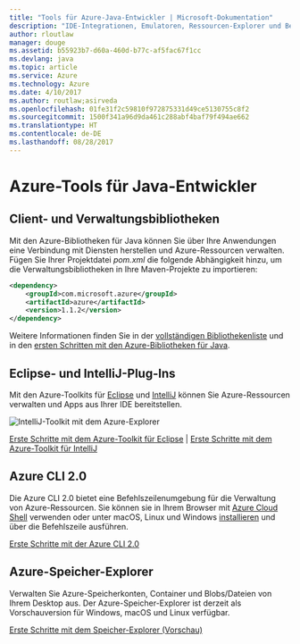 ```yaml
---
title: "Tools für Azure-Java-Entwickler | Microsoft-Dokumentation"
description: "IDE-Integrationen, Emulatoren, Ressourcen-Explorer und Befehlszeilenschnittstellen für Java-Entwickler, die in Azure arbeiten."
author: rloutlaw
manager: douge
ms.assetid: b55923b7-d60a-460d-b77c-af5fac67f1cc
ms.devlang: java
ms.topic: article
ms.service: Azure
ms.technology: Azure
ms.date: 4/10/2017
ms.author: routlaw;asirveda
ms.openlocfilehash: 01fe31f2c59810f972875331d49ce5130755c8f2
ms.sourcegitcommit: 1500f341a96d9da461c288abf4baf79f494ae662
ms.translationtype: HT
ms.contentlocale: de-DE
ms.lasthandoff: 08/28/2017
---
```

# <a name="azure-tools-for-java-developers"></a>Azure-Tools für Java-Entwickler

## <a name="client-and-management-libraries"></a>Client- und Verwaltungsbibliotheken

Mit den Azure-Bibliotheken für Java können Sie über Ihre Anwendungen eine Verbindung mit Diensten herstellen und Azure-Ressourcen verwalten. Fügen Sie Ihrer Projektdatei *pom.xml* die folgende Abhängigkeit hinzu, um die Verwaltungsbibliotheken in Ihre Maven-Projekte zu importieren:

```XML
<dependency>
    <groupId>com.microsoft.azure</groupId>
    <artifactId>azure</artifactId>
    <version>1.1.2</version>
</dependency>
```

Weitere Informationen finden Sie in der [vollständigen Bibliothekenliste](java-sdk-azure-install.md) und in den [ersten Schritten mit den Azure-Bibliotheken für Java](java-sdk-azure-get-started.md).

## <a name="eclipse-and-intellij-plugins"></a>Eclipse- und IntelliJ-Plug-Ins

Mit den Azure-Toolkits für [Eclipse](https://docs.microsoft.com/azure/azure-toolkit-for-eclipse) und [IntelliJ](https://docs.microsoft.com/azure/azure-toolkit-for-intellij) können Sie Azure-Ressourcen verwalten und Apps aus Ihrer IDE bereitstellen.   

![IntelliJ-Toolkit mit dem Azure-Explorer](media/intelliJ-azure-explorer.png)

[Erste Schritte mit dem Azure-Toolkit für Eclipse](https://docs.microsoft.com/azure/app-service-web/app-service-web-eclipse-create-hello-world-web-app) | [Erste Schritte mit dem Azure-Toolkit für IntelliJ](https://docs.microsoft.com/azure/app-service-web/app-service-web-intellij-create-hello-world-web-app) 

## <a name="azure-cli-20"></a>Azure CLI 2.0

Die Azure CLI 2.0 bietet eine Befehlszeilenumgebung für die Verwaltung von Azure-Ressourcen. Sie können sie in Ihrem Browser mit [Azure Cloud Shell](https://docs.microsoft.com/azure/cloud-shell/overview) verwenden oder unter macOS, Linux und Windows [installieren](https://docs.microsoft.com/cli/azure/install-azure-cli) und über die Befehlszeile ausführen.

[Erste Schritte mit der Azure CLI 2.0](https://docs.microsoft.com/cli/azure/get-started-with-azure-cli)

## <a name="azure-storage-explorer"></a>Azure-Speicher-Explorer 

Verwalten Sie Azure-Speicherkonten, Container und Blobs/Dateien von Ihrem Desktop aus. Der Azure-Speicher-Explorer ist derzeit als Vorschauversion für Windows, macOS und Linux verfügbar.

[Erste Schritte mit dem Speicher-Explorer (Vorschau)](https://docs.microsoft.com/azure/vs-azure-tools-storage-manage-with-storage-explorer)